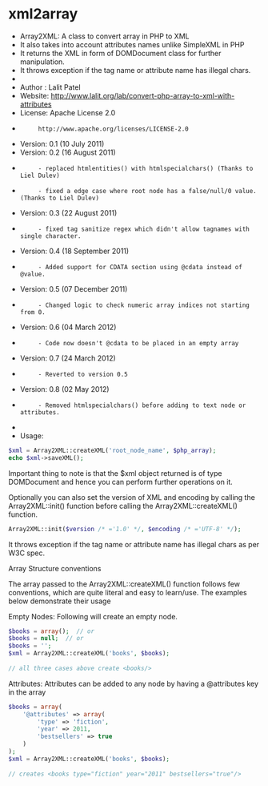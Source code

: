 xml2array
=========
 * Array2XML: A class to convert array in PHP to XML
 * It also takes into account attributes names unlike SimpleXML in PHP
 * It returns the XML in form of DOMDocument class for further manipulation.
 * It throws exception if the tag name or attribute name has illegal chars.
 *
 * Author : Lalit Patel
 * Website: http://www.lalit.org/lab/convert-php-array-to-xml-with-attributes
 * License: Apache License 2.0
 *          http://www.apache.org/licenses/LICENSE-2.0
 * Version: 0.1 (10 July 2011)
 * Version: 0.2 (16 August 2011)
 *          - replaced htmlentities() with htmlspecialchars() (Thanks to Liel Dulev)
 *          - fixed a edge case where root node has a false/null/0 value. (Thanks to Liel Dulev)
 * Version: 0.3 (22 August 2011)
 *          - fixed tag sanitize regex which didn't allow tagnames with single character.
 * Version: 0.4 (18 September 2011)
 *          - Added support for CDATA section using @cdata instead of @value.
 * Version: 0.5 (07 December 2011)
 *          - Changed logic to check numeric array indices not starting from 0.
 * Version: 0.6 (04 March 2012)
 *          - Code now doesn't @cdata to be placed in an empty array
 * Version: 0.7 (24 March 2012)
 *          - Reverted to version 0.5
 * Version: 0.8 (02 May 2012)
 *          - Removed htmlspecialchars() before adding to text node or attributes.
 *
 * Usage:
```php
$xml = Array2XML::createXML('root_node_name', $php_array);
echo $xml->saveXML();
```
Important thing to note is that the $xml object returned is of type DOMDocument and hence you can perform further operations on it.

Optionally you can also set the version of XML and encoding by calling the Array2XML::init() function before calling the Array2XML::createXML() function.
```php
Array2XML::init($version /* ='1.0' */, $encoding /* ='UTF-8' */);
```
It throws exception if the tag name or attribute name has illegal chars as per W3C spec.

Array Structure conventions

The array passed to the Array2XML::createXML() function follows few conventions, which are quite literal and easy to learn/use. The examples below demonstrate their usage

Empty Nodes: Following will create an empty node.
```php
$books = array();  // or
$books = null;  // or
$books = '';
$xml = Array2XML::createXML('books', $books);
 
// all three cases above create <books/>
```
Attributes: Attributes can be added to any node by having a @attributes key in the array
```php
$books = array(
    '@attributes' => array(
        'type' => 'fiction',
        'year' => 2011,
        'bestsellers' => true
    )
);
$xml = Array2XML::createXML('books', $books);
 
// creates <books type="fiction" year="2011" bestsellers="true"/>
```